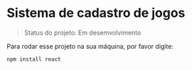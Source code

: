 # Sistema de cadastro de jogos 

> Status do projeto: Em desemvolvimento 

Para rodar esse projeto na sua máquina, por favor digite:

```
npm install react
```

